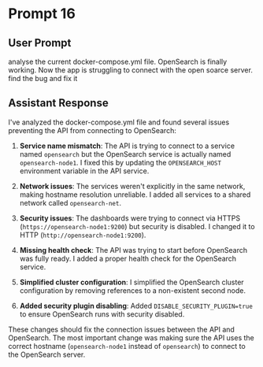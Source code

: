 # Prompt 16

## User Prompt
analyse the current docker-compose.yml file. OpenSearch is finally working. Now the app is struggling to connect with the open soarce server. find the bug and fix it

## Assistant Response
I've analyzed the docker-compose.yml file and found several issues preventing the API from connecting to OpenSearch:

1. **Service name mismatch**: The API is trying to connect to a service named `opensearch` but the OpenSearch service is actually named `opensearch-node1`. I fixed this by updating the `OPENSEARCH_HOST` environment variable in the API service.

2. **Network issues**: The services weren't explicitly in the same network, making hostname resolution unreliable. I added all services to a shared network called `opensearch-net`.

3. **Security issues**: The dashboards were trying to connect via HTTPS (`https://opensearch-node1:9200`) but security is disabled. I changed it to HTTP (`http://opensearch-node1:9200`).

4. **Missing health check**: The API was trying to start before OpenSearch was fully ready. I added a proper health check for the OpenSearch service.

5. **Simplified cluster configuration**: I simplified the OpenSearch cluster configuration by removing references to a non-existent second node.

6. **Added security plugin disabling**: Added `DISABLE_SECURITY_PLUGIN=true` to ensure OpenSearch runs with security disabled.

These changes should fix the connection issues between the API and OpenSearch. The most important change was making sure the API uses the correct hostname (`opensearch-node1` instead of `opensearch`) to connect to the OpenSearch server.